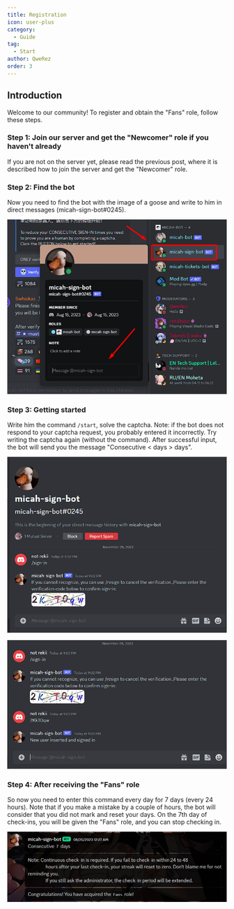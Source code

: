 ```yaml
---
title: Registration
icon: user-plus
category:
  - Guide
tag:
  - Start
author: QweRez
order: 3
---
```


## Introduction

Welcome to our community! To register and obtain the "Fans" role, follow these steps.

### Step 1: Join our server and get the "Newcomer" role if you haven't already

If you are not on the server yet, please read the previous post, where it is described how to join the server and get the "Newcomer" role.


### Step 2: Find the bot

Now you need to find the bot with the image of a goose and write to him in direct messages (micah-sign-bot#0245).

![Sign-in](/assets/images/docs/202312/signin1.png)

### Step 3: Getting started

Write him the command `/start`, solve the captcha. Note: if the bot does not respond to your captcha request, you probably entered it incorrectly. Try writing the captcha again (without the command). After successful input, the bot will send you the message "Consecutive < days > days".

![Sign-in](/assets/images/docs/202312/signin2.png)

![Sign-in](/assets/images/docs/202312/signin3.png)

### Step 4: After receiving the "Fans" role

So now you need to enter this command every day for 7 days (every 24 hours). Note that if you make a mistake by a couple of hours, the bot will consider that you did not mark and reset your days. On the 7th day of check-ins, you will be given the "Fans" role, and you can stop checking in.

![Sign-in](/assets/images/docs/202312/signin4.png)